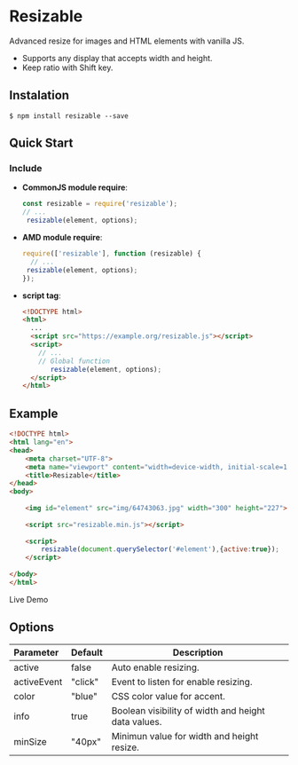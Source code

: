 # Resizable

Advanced resize for images and HTML elements with vanilla JS. 

* Supports any display that accepts width and height.
* Keep ratio with Shift key.

## Instalation

```
$ npm install resizable --save
```

## Quick Start

### Include

- **CommonJS module require**:

  ```js
  const resizable = require('resizable');
  // ...
   resizable(element, options);
  ```

- **AMD module require**:

  ```js
  require(['resizable'], function (resizable) {
    // ...
   resizable(element, options);
  });
  ```

- **script tag**:

  ```html
  <!DOCTYPE html>
  <html>
    ...
    <script src="https://example.org/resizable.js"></script>
    <script>
      // ...
      // Global function
     	 resizable(element, options);
    </script>
  </html>
  ```

## Example

```html
<!DOCTYPE html>
<html lang="en">
<head>
    <meta charset="UTF-8">
    <meta name="viewport" content="width=device-width, initial-scale=1.0">
    <title>Resizable</title>
</head>
<body>
    
    <img id="element" src="img/64743063.jpg" width="300" height="227"> 
    
    <script src="resizable.min.js"></script>
    
    <script>
        resizable(document.querySelector('#element'),{active:true});
    </script>
    
</body>
</html>
```

Live Demo

## Options


| Parameter   | Default | Description                                         |
| :---------- | ------- | --------------------------------------------------- |
| active      | false   | Auto enable resizing.                               |
| activeEvent | "click" | Event to listen for enable resizing.                |
| color       | "blue"  | CSS color value for accent.                         |
| info        | true    | Boolean visibility of width and height data values. |
| minSize     | "40px"  | Minimun value for width and height resize.          |



